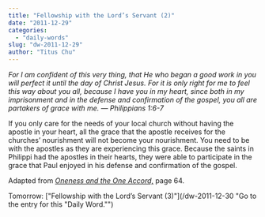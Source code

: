 ```yaml
---
title: "Fellowship with the Lord’s Servant (2)"
date: "2011-12-29"
categories: 
  - "daily-words"
slug: "dw-2011-12-29"
author: "Titus Chu"
---
```


_For I am confident of this very thing, that He who began a good work in you will perfect it until the day of Christ Jesus. For it is only right for me to feel this way about you all, because I have you in my heart, since both in my imprisonment and in the defense and confirmation of the gospel, you all are partakers of grace with me. — Philippians 1:6-7_

If you only care for the needs of your local church without having the apostle in your heart, all the grace that the apostle receives for the churches’ nourishment will not become your nourishment. You need to be with the apostles as they are experiencing this grace. Because the saints in Philippi had the apostles in their hearts, they were able to participate in the grace that Paul enjoyed in his defense and confirmation of the gospel.

Adapted from _[Oneness and the One Accord,](/book-oneness "Go to the listing for this book.")_ page 64.

Tomorrow: ["Fellowship with the Lord’s Servant (3)"](/dw-2011-12-30 "Go to the entry for this "Daily Word."")
